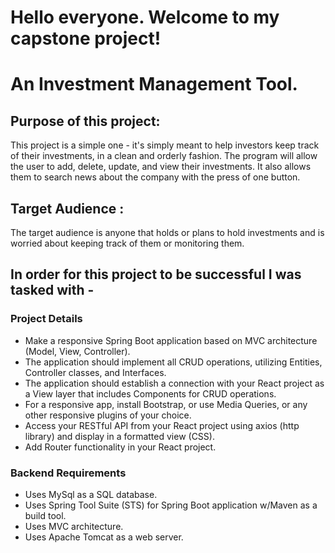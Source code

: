 # Hello everyone. Welcome to my capstone project!

# An Investment Management Tool.

## Purpose of this project:

This project is a simple one - it's simply meant to help investors keep track of their investments, in a clean and orderly fashion. The program will allow the user to add, delete, update, and view their investments. It also allows them to search news about the company with the press of one button.

## Target Audience :

The target audience is anyone that holds or plans to hold investments and is worried about keeping track of them or monitoring them.

## In order for this project to be successful I was tasked with -

### Project Details

- Make a responsive Spring Boot application based on MVC architecture (Model, View, Controller).
- The application should implement all CRUD operations, utilizing Entities, Controller classes, and Interfaces.
- The application should establish a connection with your React project as a View layer that includes Components for CRUD operations.
- For a responsive app, install Bootstrap, or use Media Queries, or any other responsive plugins of your choice.
- Access your RESTful API from your React project using axios (http library) and display in a formatted view (CSS).
- Add Router functionality in your React project.

### Backend Requirements

- Uses MySql as a SQL database.
- Uses Spring Tool Suite (STS) for Spring Boot application w/Maven as a build tool.
- Uses MVC architecture.
- Uses Apache Tomcat as a web server.

<!-- ### Github Requirements

Commits to GitHub every day
A README.md file with explanations of the technologies used, the approach taken, a link to your live site, installation instructions, unsolved problems, etc.
Project must be approved by Instructor approval at the start of project week
readme file clearly documents the purpose of the project as a problem statement, and the target end user for this program -->

<!-- <a href="https://imgbox.com/ljyHWSvm" target="_blank"><img src="https://thumbs2.imgbox.com/dc/56/ljyHWSvm_t.png" alt="image host"/></a>

<img src="https://thumbs2.imgbox.com/dc/56/ljyHWSvm_t.png" alt="image host"/> -->

<!-- <img width="1439" alt="testing" src="https://imgbox.com/ljyHWSvm"> -->

<!-- ![alternativetext](ReadMeImages/screenshotTest.png "test")
![Alt Text](ReadMeImages/screenshotTest.png "test") -->

<!-- ** test **  -->

<!-- file:///Users/richardgonzalez/Desktop/Screen%20Shot%202021-07-01%20at%2012.34.35%20AM.png -->

<!-- <img src="ReadMeImages/screenshotTest.png"> </img>
<img src="../ReadMeImages/screenshotTest.png"> </img>
<img src= "ReadMeImages/screenshotTest.png">
<img src = "../ReadMeImages/screenshotTest.png"> -->
